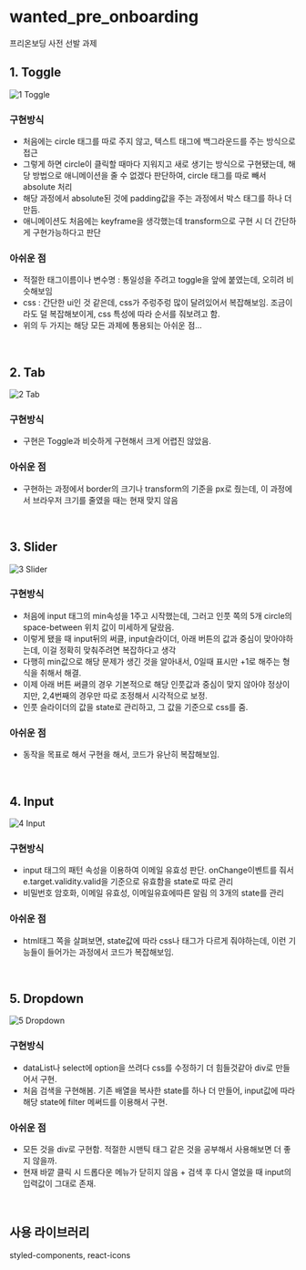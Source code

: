 
# wanted_pre_onboarding

프리온보딩 사전 선발 과제

## 1. Toggle


![1 Toggle](https://user-images.githubusercontent.com/89131236/164971362-dec23623-4212-40ea-9b6f-ef7f3332ac6d.gif)

### 구현방식
+ 처음에는 circle 태그를 따로 주지 않고, 텍스트 태그에 백그라운드를 주는 방식으로 접근
+ 그렇게 하면 circle이 클릭할 때마다 지워지고 새로 생기는 방식으로 구현됐는데, 해당 방법으로 애니메이션을 줄 수 없겠다 판단하여, circle 태그를 따로 빼서 absolute 처리
+ 해당 과정에서 absolute된 것에 padding값을 주는 과정에서 박스 태그를 하나 더 만듬.
+ 애니메이션도 처음에는 keyframe을 생각했는데 transform으로 구현 시 더 간단하게 구현가능하다고 판단

### 아쉬운 점
+ 적절한 태그이름이나 변수명 : 통일성을 주려고 toggle을 앞에 붙였는데, 오히려 비슷해보임
+ css : 간단한 ui인 것 같은데, css가 주렁주렁 많이 달려있어서 복잡해보임. 조금이라도 덜 복잡해보이게, css 특성에 따라 순서를 줘보려고 함.
+ 위의 두 가지는 해당 모든 과제에 통용되는 아쉬운 점...

<br>

## 2. Tab

![2 Tab](https://user-images.githubusercontent.com/89131236/164971371-8bdd8d4d-3f1f-4873-be0f-2a0f5ee35807.gif)

### 구현방식
+ 구현은 Toggle과 비슷하게 구현해서 크게 어렵진 않았음.

### 아쉬운 점
+ 구현하는 과정에서 border의 크기나 transform의 기준을 px로 줬는데, 이 과정에서 브라우저 크기를 줄였을 때는 현재 맞지 않음

<br>

## 3. Slider

![3 Slider](https://user-images.githubusercontent.com/89131236/164971414-4d1aca8f-1923-4eec-aa12-d580b350d628.gif)


### 구현방식
+ 처음에 input 태그의 min속성을 1주고 시작했는데, 그러고 인풋 쪽의 5개 circle의 space-between 위치 값이 미세하게 달랐음.
+ 이렇게 됐을 때 input뒤의 써클, input슬라이더, 아래 버튼의 값과 중심이 맞아야하는데, 이걸 정확히 맞춰주려면 복잡하다고 생각
+ 다행히 min값으로 해당 문제가 생긴 것을 알아내서, 0일때 표시만 +1로 해주는 형식을 취해서 해결.
+ 이제 아래 버튼 써클의 경우 기본적으로 해당 인풋값과 중심이 맞지 않아야 정상이지만, 2,4번째의 경우만 따로 조정해서 시각적으로 보정.
+ 인풋 슬라이더의 값을 state로 관리하고, 그 값을 기준으로 css를 줌.

### 아쉬운 점
+ 동작을 목표로 해서 구현을 해서, 코드가 유난히 복잡해보임.

<br>

## 4. Input


![4 Input](https://user-images.githubusercontent.com/89131236/164971386-b87b69e8-4ad4-4506-98ee-7967fcaa4c91.gif)



### 구현방식

+ input 태그의 패턴 속성을 이용하여 이메일 유효성 판단. onChange이벤트를 줘서 e.target.validity.valid을 기준으로 유효함을 state로 따로 관리
+ 비밀번호 암호화, 이메일 유효성, 이메일유효에따른 알림 의 3개의 state를 관리

### 아쉬운 점

+ html태그 쪽을 살펴보면, state값에 따라 css나 태그가 다르게 줘야하는데, 이런 기능들이 들어가는 과정에서 코드가 복잡해보임.

<br>

## 5. Dropdown


![5 Dropdown](https://user-images.githubusercontent.com/89131236/164971395-3dd9761c-cd5f-41b5-b3c7-7bd0990d9a80.gif)



### 구현방식

+ dataList나 select에 option을 쓰려다 css를 수정하기 더 힘들것같아 div로 만들어서 구현.
+ 처음 검색을 구현해봄. 기존 배열을 복사한 state를 하나 더 만들어, input값에 따라 해당 state에 filter 메써드를 이용해서 구현.

### 아쉬운 점

+ 모든 것을 div로 구현함. 적절한 시맨틱 태그 같은 것을 공부해서 사용해보면 더 좋지 않을까.
+ 현재 바깥 클릭 시 드롭다운 메뉴가 닫히지 않음 + 검색 후 다시 열었을 때 input의 입력값이 그대로 존재.

<br>

## 사용 라이브러리
styled-components, react-icons
